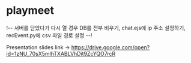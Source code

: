 # playmeet

!-- 서버를 닫았다가 다시 열 경우 DB를 전부 비우기, chat.ejs에 ip 주소 설정하기, recEvent.py에 csv 파일 경로 설정 --!

Presentation slides link -> https://drive.google.com/open?id=1zNU_70sX5mlhTXABLVhDit9ZcYQO7rcR
